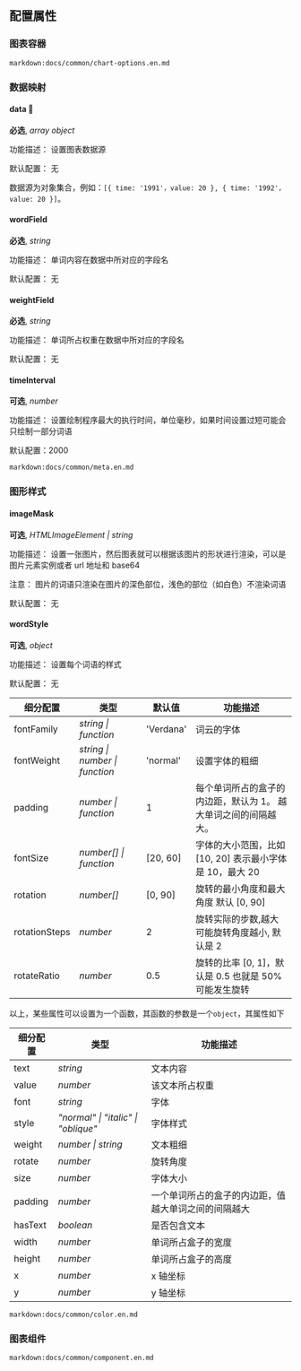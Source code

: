 ## 配置属性

### 图表容器

`markdown:docs/common/chart-options.en.md`

### 数据映射

#### data 📌

**必选**, _array object_

功能描述： 设置图表数据源

默认配置： 无

数据源为对象集合，例如：`[{ time: '1991'，value: 20 }, { time: '1992'，value: 20 }]`。

#### wordField

**必选**, _string_

功能描述： 单词内容在数据中所对应的字段名

默认配置： 无

#### weightField

**必选**, _string_

功能描述： 单词所占权重在数据中所对应的字段名

默认配置： 无

#### timeInterval

**可选**, _number_

功能描述： 设置绘制程序最大的执行时间，单位毫秒，如果时间设置过短可能会只绘制一部分词语

默认配置：2000

`markdown:docs/common/meta.en.md`

### 图形样式

#### imageMask

**可选**, _HTMLImageElement \| string_

功能描述： 设置一张图片，然后图表就可以根据该图片的形状进行渲染，可以是图片元素实例或者 url 地址和 base64

注意： 图片的词语只渲染在图片的深色部位，浅色的部位（如白色）不渲染词语

默认配置： 无

#### wordStyle

**可选**, _object_

功能描述： 设置每个词语的样式

默认配置： 无

| 细分配置      | 类型                           | 默认值    | 功能描述                                                        |
| ------------- | ------------------------------ | --------- | --------------------------------------------------------------- |
| fontFamily    | _string \| function_           | 'Verdana' | 词云的字体                                                      |
| fontWeight    | _string \| number \| function_ | 'normal'  | 设置字体的粗细                                                  |
| padding       | _number \| function_           | 1         | 每个单词所占的盒子的内边距，默认为 1。 越大单词之间的间隔越大。 |
| fontSize      | _number[] \| function_         | [20, 60]  | 字体的大小范围，比如 [10, 20] 表示最小字体是 10，最大 20        |
| rotation      | _number[]_                     | [0, 90]   | 旋转的最小角度和最大角度 默认 [0, 90]                           |
| rotationSteps | _number_                       | 2         | 旋转实际的步数,越大可能旋转角度越小, 默认是 2                   |
| rotateRatio   | _number_                       | 0.5       | 旋转的比率 [0, 1]，默认是 0.5 也就是 50%可能发生旋转            |

以上，某些属性可以设置为一个函数，其函数的参数是一个`object`，其属性如下

| 细分配置 | 类型                                | 功能描述                                             |
| -------- | ----------------------------------- | ---------------------------------------------------- |
| text     | _string_                            | 文本内容                                             |
| value    | _number_                            | 该文本所占权重                                       |
| font     | _string_                            | 字体                                                 |
| style    | _"normal" \| "italic" \| "oblique"_ | 字体样式                                             |
| weight   | _number \| string_                  | 文本粗细                                             |
| rotate   | _number_                            | 旋转角度                                             |
| size     | _number_                            | 字体大小                                             |
| padding  | _number_                            | 一个单词所占的盒子的内边距，值越大单词之间的间隔越大 |
| hasText  | _boolean_                           | 是否包含文本                                         |
| width    | _number_                            | 单词所占盒子的宽度                                   |
| height   | _number_                            | 单词所占盒子的高度                                   |
| x        | _number_                            | x 轴坐标                                             |
| y        | _number_                            | y 轴坐标                                             |

`markdown:docs/common/color.en.md`

### 图表组件

`markdown:docs/common/component.en.md`
